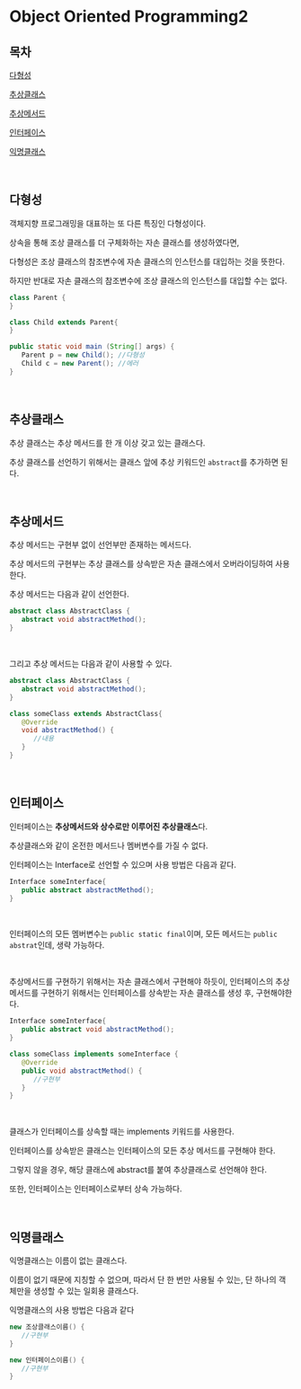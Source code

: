 # Object Oriented Programming2

## 목차

[다형성](#다형성)

[추상클래스](#추상클래스)

[추상메서드](#추상메서드)

[인터페이스](#인터페이스)

[익명클래스](#익명클래스)

<br>

## 다형성

객체지향 프로그래밍을 대표하는 또 다른 특징인 다형성이다.

상속을 통해 조상 클래스를 더 구체화하는 자손 클래스를 생성하였다면,

다형성은 조상 클래스의 참조변수에 자손 클래스의 인스턴스를 대입하는 것을 뜻한다.

하지만 반대로 자손 클래스의 참조변수에 조상 클래스의 인스턴스를 대입할 수는 없다.

```java
class Parent {
}

class Child extends Parent{
}

public static void main (String[] args) {
   Parent p = new Child(); //다형성
   Child c = new Parent(); //에러
}
```

<br>

## 추상클래스

추상 클래스는 추상 메서드를 한 개 이상 갖고 있는 클래스다.

추상 클래스를 선언하기 위해서는 클래스 앞에 추상 키워드인 `abstract`를 추가하면 된다.

<br>

## 추상메서드

추상 메서드는 구현부 없이 선언부만 존재하는 메서드다.

추상 메서드의 구현부는 추상 클래스를 상속받은 자손 클래스에서 오버라이딩하여 사용한다.

추상 메서드는 다음과 같이 선언한다.

```java
abstract class AbstractClass {
   abstract void abstractMethod();
}
```

<br>

그리고 추상 메서드는 다음과 같이 사용할 수 있다.

```java
abstract class AbstractClass {
   abstract void abstractMethod();
}

class someClass extends AbstractClass{
   @Override
   void abstractMethod() {
      //내용
   }
}
```

<br>

## 인터페이스

인터페이스는 **추상메서드와 상수로만 이루어진 추상클래스**다.

추상클래스와 같이 온전한 메서드나 멤버변수를 가질 수 없다.

인터페이스는 Interface로 선언할 수 있으며 사용 방법은 다음과 같다.

```java
Interface someInterface{
   public abstract abstractMethod();
}
```

<br>

인터페이스의 모든 멤버변수는 `public static final`이며, 모든 메서드는 `public abstrat`인데, 생략 가능하다.

<br>

추상메서드를 구현하기 위해서는 자손 클래스에서 구현해야 하듯이, 인터페이스의 추상 메서드를 구현하기 위해서는 인터페이스를 상속받는 자손 클래스를 생성 후, 구현해야한다.

```java
Interface someInterface{
   public abstract void abstractMethod();
}

class someClass implements someInterface {
   @Override
   public void abstractMethod() {
      //구현부
   }
}
```
 
<br>

클래스가 인터페이스를 상속할 때는 implements 키워드를 사용한다.

인터페이스를 상속받은 클래스는 인터페이스의 모든 추상 메서드를 구현해야 한다.

그렇지 않을 경우, 해당 클래스에 abstract를 붙여 추상클래스로 선언해야 한다.

또한, 인터페이스는 인터페이스로부터 상속 가능하다.

<br>

## 익명클래스

익명클래스는 이름이 없는 클래스다.

이름이 없기 때문에 지칭할 수 없으며, 따라서 단 한 번만 사용될 수 있는, 단 하나의 객체만을 생성할 수 있는 일회용 클래스다.

익명클래스의 사용 방법은 다음과 같다

```java
new 조상클래스이름() {
   //구현부
}

new 인터페이스이름() {
   //구현부
}
```
